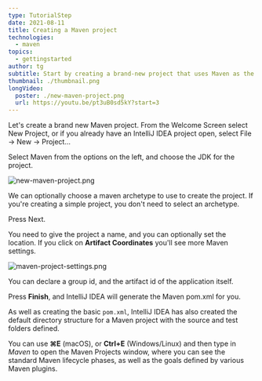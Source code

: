 ```yaml
---
type: TutorialStep
date: 2021-08-11
title: Creating a Maven project
technologies:
  - maven
topics:
  - gettingstarted
author: tg
subtitle: Start by creating a brand-new project that uses Maven as the build tool
thumbnail: ./thumbnail.png
longVideo:
  poster: ./new-maven-project.png
  url: https://youtu.be/pt3uB0sd5kY?start=3
---
```


Let's create a brand new Maven project. From the Welcome Screen select New Project, or if you already have an IntelliJ IDEA project open, select File -> New -> Project...

Select Maven from the options on the left, and choose the JDK for the project.

![new-maven-project.png](new-maven-project.png)

We can optionally choose a maven archetype to use to create the project. If you're creating a simple project, you don't need to select an archetype.

Press Next.

You need to give the project a name, and you can optionally set the location. If you click on **Artifact Coordinates** you'll see more Maven settings.

![maven-project-settings.png](maven-project-settings.png)

You can declare a group id, and the artifact id of the application itself.

Press **Finish**, and IntelliJ IDEA will generate the Maven pom.xml for you.

As well as creating the basic `pom.xml`, IntelliJ IDEA has also created the default directory structure for a Maven project with the source and test folders defined.

You can use **⌘E** (macOS), or **Ctrl+E** (Windows/Linux) and then type in _Maven_ to open the Maven Projects window, where you can see the standard Maven lifecycle phases, as well as the goals defined by various Maven plugins.



